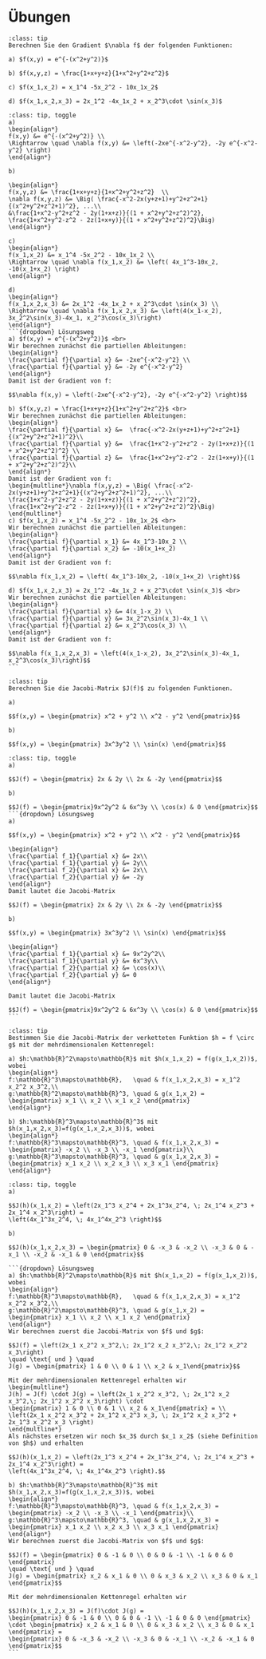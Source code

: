 # Übungen

```{admonition} Übung 8.1
:class: tip
Berechnen Sie den Gradient $\nabla f$ der folgenden Funktionen:

a) $f(x,y) = e^{-(x^2+y^2)}$

b) $f(x,y,z) = \frac{1+x+y+z}{1+x^2+y^2+z^2}$ 

c) $f(x_1,x_2) = x_1^4 -5x_2^2 - 10x_1x_2$

d) $f(x_1,x_2,x_3) = 2x_1^2 -4x_1x_2 + x_2^3\cdot \sin(x_3)$  
```
````{admonition} Lösung
:class: tip, toggle
a)
\begin{align*} 
f(x,y) &= e^{-(x^2+y^2)} \\
\Rightarrow \quad \nabla f(x,y) &= \left(-2xe^{-x^2-y^2}, -2y e^{-x^2-y^2} \right)
\end{align*}

b)

\begin{align*}
f(x,y,z) &= \frac{1+x+y+z}{1+x^2+y^2+z^2}  \\
\nabla f(x,y,z) &= \Big( \frac{-x^2-2x(y+z+1)+y^2+z^2+1}{(x^2+y^2+z^2+1)^2}, ...\\
&\frac{1+x^2-y^2+z^2 - 2y(1+x+z)}{(1 + x^2+y^2+z^2)^2},  \frac{1+x^2+y^2-z^2 - 2z(1+x+y)}{(1 + x^2+y^2+z^2)^2}\Big)
\end{align*}

c)
\begin{align*}
f(x_1,x_2) &= x_1^4 -5x_2^2 - 10x_1x_2 \\
\Rightarrow \quad \nabla f(x_1,x_2) &= \left( 4x_1^3-10x_2, -10(x_1+x_2) \right) 
\end{align*}

d)
\begin{align*}
f(x_1,x_2,x_3) &= 2x_1^2 -4x_1x_2 + x_2^3\cdot \sin(x_3) \\
\Rightarrow \quad \nabla f(x_1,x_2,x_3) &= \left(4(x_1-x_2), 3x_2^2\sin(x_3)-4x_1, x_2^3\cos(x_3)\right)
\end{align*}
```{dropdown} Lösungsweg
a) $f(x,y) = e^{-(x^2+y^2)}$ <br>
Wir berechnen zunächst die partiellen Ableitungen:
\begin{align*}
\frac{\partial f}{\partial x} &= -2xe^{-x^2-y^2} \\
\frac{\partial f}{\partial y} &= -2y e^{-x^2-y^2}  
\end{align*}
Damit ist der Gradient von f:

$$\nabla f(x,y) = \left(-2xe^{-x^2-y^2}, -2y e^{-x^2-y^2} \right)$$

b) $f(x,y,z) = \frac{1+x+y+z}{1+x^2+y^2+z^2}$ <br>
Wir berechnen zunächst die partiellen Ableitungen: 
\begin{align*}
\frac{\partial f}{\partial x} &=  \frac{-x^2-2x(y+z+1)+y^2+z^2+1}{(x^2+y^2+z^2+1)^2}\\
\frac{\partial f}{\partial y} &=  \frac{1+x^2-y^2+z^2 - 2y(1+x+z)}{(1 + x^2+y^2+z^2)^2} \\  
\frac{\partial f}{\partial z} &=  \frac{1+x^2+y^2-z^2 - 2z(1+x+y)}{(1 + x^2+y^2+z^2)^2}\\  
\end{align*}
Damit ist der Gradient von f:
\begin{multline*}\nabla f(x,y,z) = \Big( \frac{-x^2-2x(y+z+1)+y^2+z^2+1}{(x^2+y^2+z^2+1)^2}, ...\\
\frac{1+x^2-y^2+z^2 - 2y(1+x+z)}{(1 + x^2+y^2+z^2)^2},  \frac{1+x^2+y^2-z^2 - 2z(1+x+y)}{(1 + x^2+y^2+z^2)^2}\Big)
\end{multline*}
c) $f(x_1,x_2) = x_1^4 -5x_2^2 - 10x_1x_2$ <br>
Wir berechnen zunächst die partiellen Ableitungen:
\begin{align*}
\frac{\partial f}{\partial x_1} &= 4x_1^3-10x_2 \\
\frac{\partial f}{\partial x_2} &= -10(x_1+x_2)  
\end{align*}
Damit ist der Gradient von f:

$$\nabla f(x_1,x_2) = \left( 4x_1^3-10x_2, -10(x_1+x_2) \right)$$

d) $f(x_1,x_2,x_3) = 2x_1^2 -4x_1x_2 + x_2^3\cdot \sin(x_3)$ <br>
Wir berechnen zunächst die partiellen Ableitungen: 
\begin{align*}
\frac{\partial f}{\partial x} &= 4(x_1-x_2) \\
\frac{\partial f}{\partial y} &= 3x_2^2\sin(x_3)-4x_1 \\  
\frac{\partial f}{\partial z} &= x_2^3\cos(x_3) \\  
\end{align*}
Damit ist der Gradient von f:

$$\nabla f(x_1,x_2,x_3) = \left(4(x_1-x_2), 3x_2^2\sin(x_3)-4x_1, x_2^3\cos(x_3)\right)$$
```
````

```{admonition} Übung 8.2
:class: tip
Berechnen Sie die Jacobi-Matrix $J(f)$ zu folgenden Funktionen.

a) 

$$f(x,y) = \begin{pmatrix} x^2 + y^2 \\ x^2 - y^2 \end{pmatrix}$$

b)

$$f(x,y) = \begin{pmatrix} 3x^3y^2 \\ \sin(x) \end{pmatrix}$$
```
````{admonition} Lösung
:class: tip, toggle
a)

$$J(f) = \begin{pmatrix} 2x & 2y \\ 2x & -2y \end{pmatrix}$$

b)

$$J(f) = \begin{pmatrix}9x^2y^2 & 6x^3y \\ \cos(x) & 0 \end{pmatrix}$$
```{dropdown} Lösungsweg
a)

$$f(x,y) = \begin{pmatrix} x^2 + y^2 \\ x^2 - y^2 \end{pmatrix}$$

\begin{align*}
\frac{\partial f_1}{\partial x} &= 2x\\
\frac{\partial f_1}{\partial y} &= 2y\\
\frac{\partial f_2}{\partial x} &= 2x\\
\frac{\partial f_2}{\partial y} &= -2y 
\end{align*}
Damit lautet die Jacobi-Matrix

$$J(f) = \begin{pmatrix} 2x & 2y \\ 2x & -2y \end{pmatrix}$$

b) 

$$f(x,y) = \begin{pmatrix} 3x^3y^2 \\ \sin(x) \end{pmatrix}$$

\begin{align*}
\frac{\partial f_1}{\partial x} &= 9x^2y^2\\
\frac{\partial f_1}{\partial y} &= 6x^3y\\
\frac{\partial f_2}{\partial x} &= \cos(x)\\
\frac{\partial f_2}{\partial y} &= 0 
\end{align*}

Damit lautet die Jacobi-Matrix

$$J(f) = \begin{pmatrix}9x^2y^2 & 6x^3y \\ \cos(x) & 0 \end{pmatrix}$$
```
````

```{admonition} Übung 8.3
:class: tip
Bestimmen Sie die Jacobi-Matrix der verketteten Funktion $h = f \circ g$ mit der mehrdimensionalen Kettenregel:

a) $h:\mathbb{R}^2\mapsto\mathbb{R}$ mit $h(x_1,x_2) = f(g(x_1,x_2))$, wobei
\begin{align*}
f:\mathbb{R}^3\mapsto\mathbb{R},   \quad & f(x_1,x_2,x_3) = x_1^2 x_2^2 x_3^2,\\
g:\mathbb{R}^2\mapsto\mathbb{R}^3, \quad & g(x_1,x_2) = \begin{pmatrix} x_1 \\ x_2 \\ x_1 x_2 \end{pmatrix} 
\end{align*}

b) $h:\mathbb{R}^3\mapsto\mathbb{R}^3$ mit $h(x_1,x_2,x_3)=f(g(x_1,x_2,x_3))$, wobei
\begin{align*}
f:\mathbb{R}^3\mapsto\mathbb{R}^3, \quad & f(x_1,x_2,x_3) = \begin{pmatrix} -x_2 \\ -x_3 \\ -x_1 \end{pmatrix}\\
g:\mathbb{R}^3\mapsto\mathbb{R}^3, \quad & g(x_1,x_2,x_3) = \begin{pmatrix} x_1 x_2 \\ x_2 x_3 \\ x_3 x_1 \end{pmatrix}
\end{align*}
```
````{admonition} Lösung
:class: tip, toggle
a)

$$J(h)(x_1,x_2) = \left(2x_1^3 x_2^4 + 2x_1^3x_2^4, \; 2x_1^4 x_2^3 + 2x_1^4 x_2^3\right) = 
\left(4x_1^3x_2^4, \; 4x_1^4x_2^3 \right)$$

b)

$$J(h)(x_1,x_2,x_3) = \begin{pmatrix} 0 & -x_3 & -x_2 \\ -x_3 & 0 & -x_1 \\ -x_2 & -x_1 & 0 \end{pmatrix}$$

```{dropdown} Lösungsweg
a) $h:\mathbb{R}^2\mapsto\mathbb{R}$ mit $h(x_1,x_2) = f(g(x_1,x_2))$, wobei
\begin{align*}
f:\mathbb{R}^3\mapsto\mathbb{R},   \quad & f(x_1,x_2,x_3) = x_1^2 x_2^2 x_3^2,\\
g:\mathbb{R}^2\mapsto\mathbb{R}^3, \quad & g(x_1,x_2) = \begin{pmatrix} x_1 \\ x_2 \\ x_1 x_2 \end{pmatrix} 
\end{align*}
Wir berechnen zuerst die Jacobi-Matrix von $f$ und $g$:

$$J(f) = \left(2x_1 x_2^2 x_3^2,\; 2x_1^2 x_2 x_3^2,\; 2x_1^2 x_2^2 x_3\right) 
\quad \text{ und } \quad
J(g) = \begin{pmatrix} 1 & 0 \\ 0 & 1 \\ x_2 & x_1\end{pmatrix}$$

Mit der mehrdimensionalen Kettenregel erhalten wir
\begin{multline*}
J(h) = J(f) \cdot J(g) = \left(2x_1 x_2^2 x_3^2, \; 2x_1^2 x_2 x_3^2,\; 2x_1^2 x_2^2 x_3\right) \cdot 
\begin{pmatrix} 1 & 0 \\ 0 & 1 \\ x_2 & x_1\end{pmatrix} = \\
\left(2x_1 x_2^2 x_3^2 + 2x_1^2 x_2^3 x_3, \; 2x_1^2 x_2 x_3^2 + 2x_1^3 x_2^2 x_3 \right) 
\end{multline*} 
Als nächstes ersetzen wir noch $x_3$ durch $x_1 x_2$ (siehe Definition von $h$) und erhalten

$$J(h)(x_1,x_2) = \left(2x_1^3 x_2^4 + 2x_1^3x_2^4, \; 2x_1^4 x_2^3 + 2x_1^4 x_2^3\right) = 
\left(4x_1^3x_2^4, \; 4x_1^4x_2^3 \right).$$

b) $h:\mathbb{R}^3\mapsto\mathbb{R}^3$ mit $h(x_1,x_2,x_3)=f(g(x_1,x_2,x_3))$, wobei
\begin{align*}
f:\mathbb{R}^3\mapsto\mathbb{R}^3, \quad & f(x_1,x_2,x_3) = \begin{pmatrix} -x_2 \\ -x_3 \\ -x_1 \end{pmatrix}\\
g:\mathbb{R}^3\mapsto\mathbb{R}^3, \quad & g(x_1,x_2,x_3) = \begin{pmatrix} x_1 x_2 \\ x_2 x_3 \\ x_3 x_1 \end{pmatrix}
\end{align*}
Wir berechnen zuerst die Jacobi-Matrix von $f$ und $g$:

$$J(f) = \begin{pmatrix} 0 & -1 & 0 \\ 0 & 0 & -1 \\ -1 & 0 & 0 \end{pmatrix} 
\quad \text{ und } \quad
J(g) = \begin{pmatrix} x_2 & x_1 & 0 \\ 0 & x_3 & x_2 \\ x_3 & 0 & x_1 \end{pmatrix}$$

Mit der mehrdimensionalen Kettenregel erhalten wir

$$J(h)(x_1,x_2,x_3) = J(f)\cdot J(g) = 
\begin{pmatrix} 0 & -1 & 0 \\ 0 & 0 & -1 \\ -1 & 0 & 0 \end{pmatrix} \cdot \begin{pmatrix} x_2 & x_1 & 0 \\ 0 & x_3 & x_2 \\ x_3 & 0 & x_1 \end{pmatrix} =
\begin{pmatrix} 0 & -x_3 & -x_2 \\ -x_3 & 0 & -x_1 \\ -x_2 & -x_1 & 0 \end{pmatrix}$$
```
````